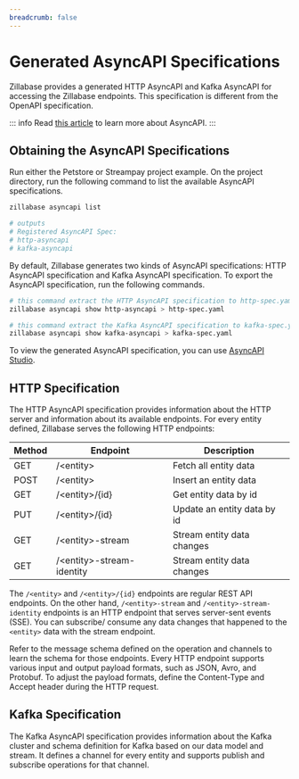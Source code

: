 ```yaml
---
breadcrumb: false
---
```


# Generated AsyncAPI Specifications

Zillabase provides a generated HTTP AsyncAPI and Kafka AsyncAPI for accessing the Zillabase endpoints. This specification is different from the OpenAPI specification.

::: info
Read [this article](https://www.asyncapi.com/docs/concepts) to learn more about AsyncAPI.
:::

## Obtaining the AsyncAPI Specifications

Run either the Petstore or Streampay project example. On the project directory, run the following command to list the available AsyncAPI specifications.

```sh
zillabase asyncapi list

# outputs
# Registered AsyncAPI Spec:
# http-asyncapi
# kafka-asyncapi
```

By default, Zillabase generates two kinds of AsyncAPI specifications: HTTP AsyncAPI specification and Kafka AsyncAPI specification. To export the AsyncAPI specification, run the following commands.

```sh
# this command extract the HTTP AsyncAPI specification to http-spec.yaml file
zillabase asyncapi show http-asyncapi > http-spec.yaml

# this command extract the Kafka AsyncAPI specification to kafka-spec.yaml file
zillabase asyncapi show kafka-asyncapi > kafka-spec.yaml
```

To view the generated AsyncAPI specification, you can use [AsyncAPI Studio](https://studio.asyncapi.com/).

## HTTP Specification

The HTTP AsyncAPI specification provides information about the HTTP server and information about its available endpoints. For every entity defined, Zillabase serves the following HTTP endpoints:

| **Method** | **Endpoint**               | **Description**             |
| ---------- | -------------------------- | --------------------------- |
| GET        | /\<entity>                 | Fetch all entity data       |
| POST       | /\<entity>                 | Insert an entity data       |
| GET        | /\<entity>/\{id}           | Get entity data by id       |
| PUT        | /\<entity>/\{id}           | Update an entity data by id |
| GET        | /\<entity>-stream          | Stream entity data changes  |
| GET        | /\<entity>-stream-identity | Stream entity data changes  |

The `/<entity>` and `/<entity>/{id}` endpoints are regular REST API endpoints. On the other hand, `/<entity>-stream` and `/<entity>-stream-identity` endpoints is an HTTP endpoint that serves server-sent events (SSE). You can subscribe/ consume any data changes that happened to the `<entity>` data with the stream endpoint.

Refer to the message schema defined on the operation and channels to learn the schema for those endpoints. Every HTTP endpoint supports various input and output payload formats, such as JSON, Avro, and Protobuf. To adjust the payload formats, define the Content-Type and Accept header during the HTTP request.

## Kafka Specification

The Kafka AsyncAPI specification provides information about the Kafka cluster and schema definition for Kafka based on our data model and stream. It defines a channel for every entity and supports publish and subscribe operations for that channel.
